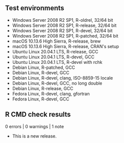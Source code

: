 ## Test environments
* Windows Server 2008 R2 SP1, R-oldrel, 32/64 bit
* Windows Server 2008 R2 SP1, R-release, 32/64 bit
* Windows Server 2008 R2 SP1, R-devel, 32/64 bit
* Windows Server 2008 R2 SP1, R-patched, 32/64 bit
* macOS 10.13.6 High Sierra, R-release, brew
* macOS 10.13.6 High Sierra, R-release, CRAN's setup
* Ubuntu Linux 20.04.1 LTS, R-release, GCC
* Ubuntu Linux 20.04.1 LTS, R-devel, GCC
* Ubuntu Linux 20.04.1 LTS, R-devel with rchk
* Debian Linux, R-patched, GCC
* Debian Linux, R-devel, GCC
* Debian Linux, R-devel, clang, ISO-8859-15 locale
* Debian Linux, R-devel, GCC, no long double
* Debian Linux, R-release, GCC
* Fedora Linux, R-devel, clang, gfortran
* Fedora Linux, R-devel, GCC

## R CMD check results

0 errors | 0 warnings | 1 note

* This is a new release.
